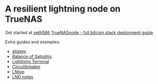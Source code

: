 # A resilient lightning node on TrueNAS

Get started at [seth586](https://github.com/seth586) [TrueNASnode - full bitcoin stack deployment guide](https://github.com/seth586/guides/blob/master/FreeNAS/bitcoin/README.md)

Extra guides and examples:

* [aliases](truenas/aliases.md)
* [Balance of Satoshis](truenas/bos.md)
* [Lightning Terminal](truenas/lit.md)
* [Circuitbreaker](truenas/circuitbreaker.md)
* [LNtop](truenas/lntop.md)
* [LND notes](truenas/lnd.md)